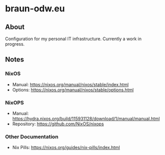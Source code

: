 # braun-odw.eu

## About

Configuration for my personal IT infrastructure. Currently a work in progress.

## Notes

### NixOS

- Manual: https://nixos.org/manual/nixos/stable/index.html
- Options: https://nixos.org/manual/nixos/stable/options.html

### NixOPS

- Manual: https://hydra.nixos.org/build/115931128/download/1/manual/manual.html
- Repository: https://github.com/NixOS/nixops

### Other Documentation

- Nix Pills: https://nixos.org/guides/nix-pills/index.html
